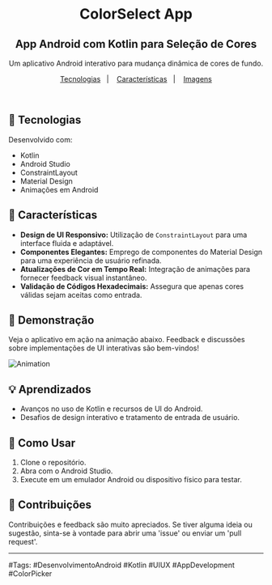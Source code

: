 <h1 align="center">ColorSelect App</h1>
<h2 align="center">App Android com Kotlin para Seleção de Cores</h2>
<p align="center">
Um aplicativo Android interativo para mudança dinâmica de cores de fundo.
</p>
<p align="center">
  <a href="#-tecnologias">Tecnologias</a>&nbsp;&nbsp;&nbsp;|&nbsp;&nbsp;&nbsp;
  <a href="#-características">Características</a>&nbsp;&nbsp;&nbsp;|&nbsp;&nbsp;&nbsp;
  <a href="#-imagens">Imagens</a>
</p>
<br>

## 🚀 Tecnologias

Desenvolvido com:

- Kotlin
- Android Studio
- ConstraintLayout
- Material Design
- Animações em Android

## 🌈 Características

- **Design de UI Responsivo:** Utilização de `ConstraintLayout` para uma interface fluida e adaptável.
- **Componentes Elegantes:** Emprego de componentes do Material Design para uma experiência de usuário refinada.
- **Atualizações de Cor em Tempo Real:** Integração de animações para fornecer feedback visual instantâneo.
- **Validação de Códigos Hexadecimais:** Assegura que apenas cores válidas sejam aceitas como entrada.

## 📱 Demonstração

Veja o aplicativo em ação na animação abaixo. Feedback e discussões sobre implementações de UI interativas são bem-vindos!

![Animation](https://github.com/saviocunhaa/InteracoaCores-appAndroid/assets/12139704/36a1f7a1-e414-48d9-b243-55f03d759073)


## 💡 Aprendizados

- Avanços no uso de Kotlin e recursos de UI do Android.
- Desafios de design interativo e tratamento de entrada de usuário.

## 🔖 Como Usar

1. Clone o repositório.
2. Abra com o Android Studio.
3. Execute em um emulador Android ou dispositivo físico para testar.

## :memo: Contribuições

Contribuições e feedback são muito apreciados. Se tiver alguma ideia ou sugestão, sinta-se à vontade para abrir uma 'issue' ou enviar um 'pull request'.

---

#Tags: #DesenvolvimentoAndroid #Kotlin #UIUX #AppDevelopment #ColorPicker

